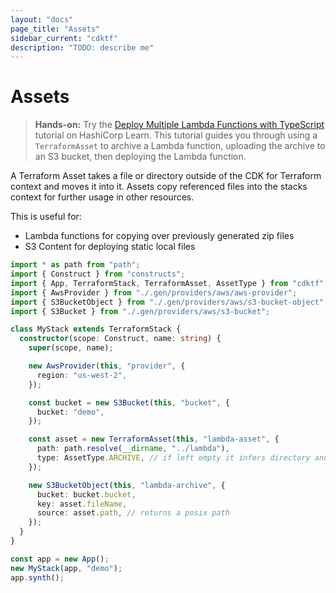 ```yaml
---
layout: "docs"
page_title: "Assets"
sidebar_current: "cdktf"
description: "TODO: describe me"
---
```


# Assets

> **Hands-on:** Try the [Deploy Multiple Lambda Functions with TypeScript](https://learn.hashicorp.com/tutorials/terraform/cdktf-assets-stacks-lambda?in=terraform/cdktf) tutorial on HashiCorp Learn. This tutorial guides you through using a `TerraformAsset` to archive a Lambda function, uploading the archive to an S3 bucket, then deploying the Lambda function.

A Terraform Asset takes a file or directory outside of the CDK for Terraform context and moves it into it. Assets copy referenced files into the stacks context for further usage in other resources.

This is useful for:

- Lambda functions for copying over previously generated zip files
- S3 Content for deploying static local files

```typescript
import * as path from "path";
import { Construct } from "constructs";
import { App, TerraformStack, TerraformAsset, AssetType } from "cdktf";
import { AwsProvider } from "./.gen/providers/aws/aws-provider";
import { S3BucketObject } from "./.gen/providers/aws/s3-bucket-object";
import { S3Bucket } from "./.gen/providers/aws/s3-bucket";

class MyStack extends TerraformStack {
  constructor(scope: Construct, name: string) {
    super(scope, name);

    new AwsProvider(this, "provider", {
      region: "us-west-2",
    });

    const bucket = new S3Bucket(this, "bucket", {
      bucket: "demo",
    });

    const asset = new TerraformAsset(this, "lambda-asset", {
      path: path.resolve(__dirname, "../lambda"),
      type: AssetType.ARCHIVE, // if left empty it infers directory and file
    });

    new S3BucketObject(this, "lambda-archive", {
      bucket: bucket.bucket,
      key: asset.fileName,
      source: asset.path, // returns a posix path
    });
  }
}

const app = new App();
new MyStack(app, "demo");
app.synth();
```